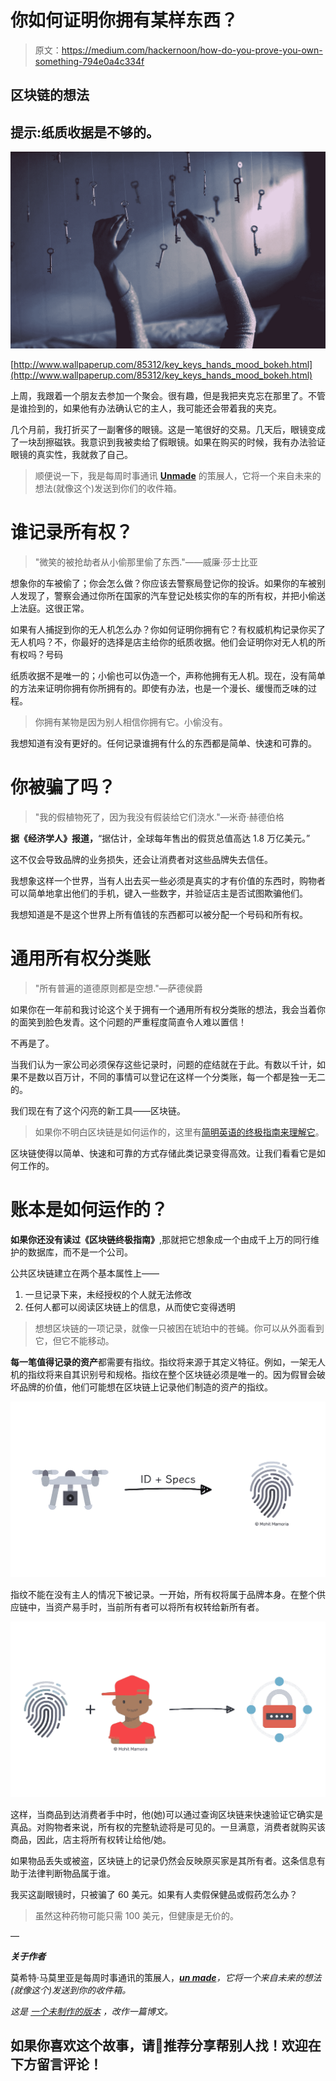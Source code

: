 # 你如何证明你拥有某样东西？

> 原文：<https://medium.com/hackernoon/how-do-you-prove-you-own-something-794e0a4c334f>

## 区块链的想法

## 提示:纸质收据是不够的。

![](img/cc17ba726f66463ddd07b25c19305d7f.png)

[http://www.wallpaperup.com/85312/key_keys_hands_mood_bokeh.html](http://www.wallpaperup.com/85312/key_keys_hands_mood_bokeh.html)

上周，我跟着一个朋友去参加一个聚会。很有趣，但是我把夹克忘在那里了。不管是谁捡到的，如果他有办法确认它的主人，我可能还会带着我的夹克。

几个月前，我打折买了一副奢侈的眼镜。这是一笔很好的交易。几天后，眼镜变成了一块刮擦磁铁。我意识到我被卖给了假眼镜。如果在购买的时候，我有办法验证眼镜的真实性，我就救了自己。

> 顺便说一下，我是每周时事通讯 [**Unmade**](https://unmade.email) 的策展人，它将一个来自未来的想法(就像这个)发送到你们的收件箱。

# 谁记录所有权？

> "微笑的被抢劫者从小偷那里偷了东西."——威廉·莎士比亚

想象你的车被偷了；你会怎么做？你应该去警察局登记你的投诉。如果你的车被别人发现了，警察会通过你所在国家的汽车登记处核实你的车的所有权，并把小偷送上法庭。这很正常。

如果有人捕捉到你的无人机怎么办？你如何证明你拥有它？有权威机构记录你买了无人机吗？不，你最好的选择是店主给你的纸质收据。他们会证明你对无人机的所有权吗？号码

纸质收据不是唯一的；小偷也可以伪造一个，声称他拥有无人机。现在，没有简单的方法来证明你拥有你所拥有的。即使有办法，也是一个漫长、缓慢而乏味的过程。

> 你拥有某物是因为别人相信你拥有它。小偷没有。

我想知道有没有更好的。任何记录谁拥有什么的东西都是简单、快速和可靠的。

# 你被骗了吗？

> "我的假植物死了，因为我没有假装给它们浇水."—米奇·赫德伯格

**据《经济学人》报道，**“据估计，全球每年售出的假货总值高达 1.8 万亿美元。”

这不仅会导致品牌的业务损失，还会让消费者对这些品牌失去信任。

我想象这样一个世界，当有人出去买一些必须是真实的才有价值的东西时，购物者可以简单地拿出他们的手机，键入一些数字，并验证店主是否试图欺骗他们。

我想知道是不是这个世界上所有值钱的东西都可以被分配一个号码和所有权。

# 通用所有权分类账

> "所有普遍的道德原则都是空想."—萨德侯爵

如果你在一年前和我讨论这个关于拥有一个通用所有权分类账的想法，我会当着你的面笑到脸色发青。这个问题的严重程度简直令人难以置信！

不再是了。

当我们认为一家公司必须保存这些记录时，问题的症结就在于此。有数以千计，如果不是数以百万计，不同的事情可以登记在这样一个分类账，每一个都是独一无二的。

我们现在有了这个闪亮的新工具——区块链。

> 如果你不明白区块链是如何运作的，这里有[简明英语的终极指南来理解它](https://hackernoon.com/wtf-is-the-blockchain-1da89ba19348)。

区块链使得以简单、快速和可靠的方式存储此类记录变得高效。让我们看看它是如何工作的。

# 账本是如何运作的？

**如果你还没有读过《区块链终极指南》**,那就把它想象成一个由成千上万的同行维护的数据库，而不是一个公司。

公共区块链建立在两个基本属性上——

1.  一旦记录下来，未经授权的个人就无法修改
2.  任何人都可以阅读区块链上的信息，从而使它变得透明

> 想想区块链的一项记录，就像一只被困在琥珀中的苍蝇。你可以从外面看到它，但它不能移动。

**每一笔值得记录的资产**都需要有指纹。指纹将来源于其定义特征。例如，一架无人机的指纹将来自其识别号和规格。指纹在整个区块链必须是唯一的。因为假冒会破坏品牌的价值，他们可能想在区块链上记录他们制造的资产的指纹。

![](img/47b9975d3885e23192e74796093ff41c.png)

指纹不能在没有主人的情况下被记录。一开始，所有权将属于品牌本身。在整个供应链中，当资产易手时，当前所有者可以将所有权转给新所有者。

![](img/806b58121df05980dc5e402b23ae3914.png)

这样，当商品到达消费者手中时，他(她)可以通过查询区块链来快速验证它确实是真品。对购物者来说，所有权的完整轨迹将是可见的。一旦满意，消费者就购买该商品，因此，店主将所有权转让给他/她。

如果物品丢失或被盗，区块链上的记录仍然会反映原买家是其所有者。这条信息有助于法律判断物品属于谁。

我买这副眼镜时，只被骗了 60 美元。如果有人卖假保健品或假药怎么办？

> 虽然这种药物可能只需 100 美元，但健康是无价的。

—

***关于作者***

莫希特·马莫里亚是每周时事通讯的策展人，[***un made***](https://unmade.email)*，它将一个来自未来的想法(就像这个)发送到你的收件箱。*

*这是* [*一个未制作的版本*](https://unmade.email/editions/who-owns-this) *，改作一篇博文。*

## 如果你喜欢这个故事，请💚推荐分享帮别人找！欢迎在下方留言评论！